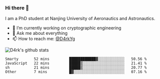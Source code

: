 ### Hi there 👋

I am a PhD student at Nanjing University of Aeronautics and Astronautics.

- 🔭 I’m currently working on cryptographic engineering
- 💬 Ask me about everything
- 📫 How to reach me: [@D4rkYg](https://twitter.com/D4rkYg)

![D4rk's github stats](https://github-readme-stats.vercel.app/api?username=dd4rk&show_icons=true&title_color=fff&icon_color=79ff97&text_color=9f9f9f&bg_color=151515)

<!--START_SECTION:waka-->
```text
Smarty       52 mins         ████████████▓░░░░░░░░░░░░   50.56 % 
JavaScript   22 mins         █████▒░░░░░░░░░░░░░░░░░░░   21.41 % 
sh           21 mins         █████▒░░░░░░░░░░░░░░░░░░░   20.77 % 
Other        7 mins          █▓░░░░░░░░░░░░░░░░░░░░░░░   07.16 % 
```
<!--END_SECTION:waka-->
